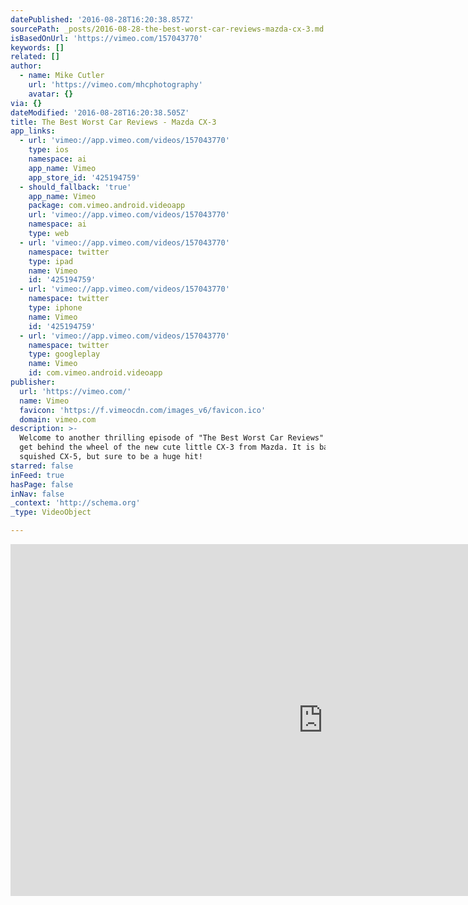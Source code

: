 ```yaml
---
datePublished: '2016-08-28T16:20:38.857Z'
sourcePath: _posts/2016-08-28-the-best-worst-car-reviews-mazda-cx-3.md
isBasedOnUrl: 'https://vimeo.com/157043770'
keywords: []
related: []
author:
  - name: Mike Cutler
    url: 'https://vimeo.com/mhcphotography'
    avatar: {}
via: {}
dateModified: '2016-08-28T16:20:38.505Z'
title: The Best Worst Car Reviews - Mazda CX-3
app_links:
  - url: 'vimeo://app.vimeo.com/videos/157043770'
    type: ios
    namespace: ai
    app_name: Vimeo
    app_store_id: '425194759'
  - should_fallback: 'true'
    app_name: Vimeo
    package: com.vimeo.android.videoapp
    url: 'vimeo://app.vimeo.com/videos/157043770'
    namespace: ai
    type: web
  - url: 'vimeo://app.vimeo.com/videos/157043770'
    namespace: twitter
    type: ipad
    name: Vimeo
    id: '425194759'
  - url: 'vimeo://app.vimeo.com/videos/157043770'
    namespace: twitter
    type: iphone
    name: Vimeo
    id: '425194759'
  - url: 'vimeo://app.vimeo.com/videos/157043770'
    namespace: twitter
    type: googleplay
    name: Vimeo
    id: com.vimeo.android.videoapp
publisher:
  url: 'https://vimeo.com/'
  name: Vimeo
  favicon: 'https://f.vimeocdn.com/images_v6/favicon.ico'
  domain: vimeo.com
description: >-
  Welcome to another thrilling episode of "The Best Worst Car Reviews"! Today we
  get behind the wheel of the new cute little CX-3 from Mazda. It is basically a
  squished CX-5, but sure to be a huge hit!
starred: false
inFeed: true
hasPage: false
inNav: false
_context: 'http://schema.org'
_type: VideoObject

---
```

<iframe src="https://cdn.embedly.com/widgets/media.html?src=https%3A%2F%2Fplayer.vimeo.com%2Fvideo%2F157043770&amp;url=https%3A%2F%2Fvimeo.com%2F157043770&amp;image=https%3A%2F%2Fi.vimeocdn.com%2Fvideo%2F558219087_1280.jpg&amp;key=b7d04c9b404c499eba89ee7072e1c4f7&amp;type=text%2Fhtml&amp;schema=vimeo" width="1000" height="563" scrolling="no" frameborder="0" allowfullscreen="" style=""></iframe>